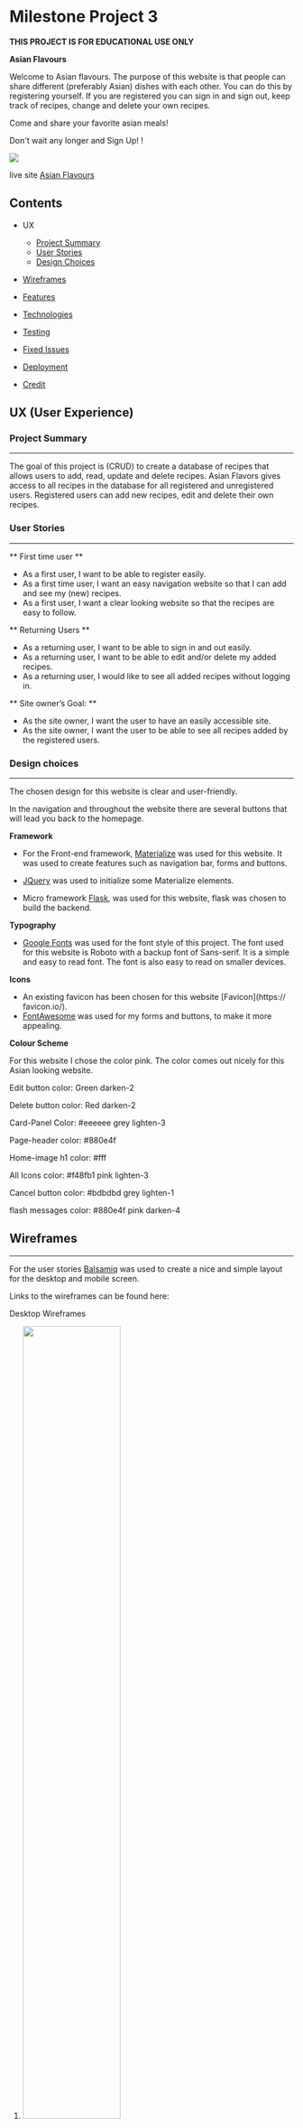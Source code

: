 # **Milestone Project 3**
**THIS PROJECT IS FOR EDUCATIONAL USE ONLY**

**Asian Flavours**

Welcome to Asian flavours. 
The purpose of this website is that people can share different (preferably Asian) dishes with each other. You can do this by registering yourself. If you are registered you can sign in and sign out, keep track of recipes, change and delete your own recipes.

Come and share your favorite asian meals! <br />

Don't wait any longer and Sign Up! !

<img src="readme-documents/mockup.jpg">

live site [Asian Flavours](https://asian-flavours.herokuapp.com/)

## **Contents** ##
* UX
    * [Project Summary](#project-summary)
    * [User Stories](#user-stories)
    * [Design Choices](#design-choices)
* [Wireframes](#wireframes)
* [Features](#features)

* [Technologies](#technologies)
* [Testing](#testing)
* [Fixed Issues](#fixed-issues)
* [Deployment](#deployment)
* [Credit](#credits)

## **UX (User Experience)** ##
### **Project Summary** ###
---

The goal of this project is (CRUD) to create a database of recipes that allows users to add, read, update and delete recipes.
Asian Flavors gives access to all recipes in the database for all registered and unregistered users. Registered users can add new recipes, edit and delete their own recipes.

### **User Stories** ###
---
** First time user **

-	As a first user, I want to be able to register easily.
-   As a first time user, I want an easy navigation website so that I can add 
    and see my (new) recipes.
-	As a first user, I want a clear looking website so that the recipes are         easy to follow.

** Returning Users **

-	As a returning user, I want to be able to sign in and out easily.
-   As a returning user, I want to be able to edit and/or delete my added 
    recipes.
-   As a returning user, I would like to see all added recipes without logging 
    in.

** Site owner’s Goal: **

-   As the site owner, I want the user to have an easily accessible site.
-   As the site owner, I want the user to be able to see all recipes added by       the registered users.

### **Design choices**
---

The chosen design for this website is clear and user-friendly.

In the navigation and throughout the website there are several buttons that will lead you back to the homepage.

**Framework**

-   For the Front-end framework, [Materialize](https://materializecss.com/)
    was used for this website. It was used to create features such as navigation bar, forms and buttons.

-   [JQuery](https://jquery.com/) was used to initialize some Materialize 
    elements.

-   Micro framework [Flask](https://flask.palletsprojects.com/en/1.1.x/), 
    was used for this website, flask was chosen to build the backend.

**Typography**

-   [Google Fonts](https://fonts.google.com/specimen/Roboto) was used for the       font style of this project. The font used for this website is Roboto with a
    backup font of Sans-serif. It is a simple and easy to read font. The font is also easy to read on smaller devices.

**Icons**
-   An existing favicon has been chosen for this website [Favicon](https://         favicon.io/). 
-   [FontAwesome](https://fontawesome.com/) was used for my forms and buttons, 
    to make it more appealing.

**Colour Scheme**

For this website I chose the color pink. The color comes out nicely for this Asian looking website.

Edit button
color: Green darken-2

Delete button
color:  Red darken-2 

Card-Panel
Color:  #eeeeee grey lighten-3

Page-header 
color: #880e4f

Home-image h1
color: #fff

All Icons
color: #f48fb1 pink lighten-3

Cancel button
color: #bdbdbd grey lighten-1

flash messages
color: #880e4f pink darken-4

## **Wireframes**

---
For the user stories [Balsamiq](https://balsamiq.com/) was used to create a nice and simple layout for the desktop and mobile screen.

Links to the wireframes can be found here:

Desktop Wireframes <br>
1.  <img src="readme-documents/wireframes/desktop-home.jpg" width="60%" height="60%">
2.  <img src="readme-documents/wireframes/desktop-signup.jpg" width="60%" height="60%">
3.  <img src="readme-documents/wireframes/desktop-login.jpg" width="60%" height="60%">
4.  <img src="readme-documents/wireframes/desktop-addrecipe.jpg" width="60%" height="60%">
5.  <img src="readme-documents/wireframes/desktop-recipes.jpg" width="60%" height="60%">

Desktop Wireframe, for bigger image click here the following numbers [ (1.) ](readme-documents/wireframes/desktop-home.jpg)[ (2.) ](readme-documents/wireframes/desktop-signup.jpg)[ (3.) ](readme-documents/wireframes/desktop-login.jpg)[ (4.) ](readme-documents/wireframes/desktop-addrecipe.jpg)[ (5.) ](readme-documents/wireframes/desktop-recipes.jpg)


Mobile Wireframe <br>
1a. <img src="readme-documents/wireframes/mobile-home.jpg" width="60%" height="60%">

2a. <img src="readme-documents/wireframes/mobile-signup.jpg" width="60%" height="60%">

3a. <img src="readme-documents/wireframes/mobile-login.jpg" width="60%" height="60%">

4a. <img src="readme-documents/wireframes/mobile-addrecipe.jpg" width="60%" height="60%">

5a. <img src="readme-documents/wireframes/mobile-recipes.jpg" width="60%" height="60%">


Mobile Wireframe, for bigger image [click here the following numbers [ (1a.) ](readme-documents/wireframes/mobile-home.jpg)[ (2a.) ](readme-documents/wireframes/mobile-signup.jpg)[ (3a.) ](readme-documents/wireframes/mobile-login.jpg)[ (4a.) ](readme-documents/wireframes/mobile-addrecipe.jpg)[ (5a.) ](readme-documents/wireframes/mobile-recipes.jpg)


Note: There were some layout changes. The result is not quite the same as the examples of the wireframes.

## **Features**
---

***Home/ Index Page***

On this page there is a small introduction about the website. There is also a button on this page to register so you can start adding recipes right away.

***Sign Up Page***

A user must register first to add recipes. You can easily sign up, by creating a username and password.

If a new user tries to register a username and it has already been used. Then a flash banner will appear at the top of the page. That will say “Username already in use!”

When registering and all is well, the user will be greeted with a flash banner at the top of the page. That will say “Registration Successful” 

***Sign In Page***

You can easily sign in, by entering your username and password.

When the users name and/or password do not match, a flash banner will appear at the top of the page. That will say "Incorrect username and/or Password".

When signed in, the page will direct you to the profile page, the user will be greeted with a flash banner at the top of the page. That will say "Welcome username”.

***Profile Page***

The profile page will show the recipes entered by the user.

Only when you are logged in and on the profile page, the user can see the recipes added by this user. The user can delete or edit these recipes.

The delete button will delete the entire recipe. When you press this button, it can no longer be retrieved and you will have to add the recipe again. A pop-up warning will be given if they are sure they want to delete the recipe.

***Recipes Page***

The recipes page can be viewed by registered and unregistered users.

All recipes are displayed in rows of 3.

When you click on one of these images the recipe will be opened/enlarged in a card shape so that it is easy to follow.

There is a search bar on the page to look up recipes, in the index for the mongo database can be searched for recipe_name and/ or recipe_ingredients.

***Add Recipe Page***

The 'Add Recipe' button will direct users to the form to add a recipe.

How to add a recipe is very simple. You can easily fill in the form, under each line you will find a note on how to fill in the form.

-   Recipe Name<br />
    40 characters max
-   Country<br />
    Place the name of the country where the dish comes from
-   Ingredients<br />
    Enter each ingredient on a new line
-   Instructions<br />
    Enter each instruction/step or on a new line
-   Servings<br />
    Enter the number of people the recipe servings (for 2 people just enter "2"), please enter the NUMBER ONLY
-   Duration<br />
    Enter the number of minutes needed to make the recipe (for 25 mins just enter "25"), please enter the NUMBER ONLY
-   URL Image<br />
    Enter the URL for your recipe image
-   Spicy?<br />
    There is an on and off button where you can indicate whether a dish is spicy or not

The form must be completed in full, otherwise it cannot be created.

When the user added the correct information of the recipe, the users can see it on their profile page. The user will see a flash banner at the top of the page. That will say " Recipe Succesfully Added!”.

***Edit Recipe Page***

Users can choose to edit or delete their existing recipes from their profile.

When the edit button is clicked. The completed form (same form as add recipe) appears and can be edited. When you are done editing you can press "edit". The edited data is then saved. Or you press "Go Back" Then the saved data remains the same.

***Log Out***

In the navbar the user can choose to log out. When logging out, a flash banner at the top of the page will say “You have been logged out” 


**Features Left to Implement**
-   Entering an email address for newsletter.
-   Leave a comment underneath a recipe (for account members only).
-   Rate the recipe.
-   ption to download the recipe.


## **Technologies**
---

**Deployment**

* [Heroku](https://dashboard.heroku.com/) was used to deploy live site.
* [Github](https://github.com/) was used to create a repository.
* [Gitpod](https://gitpod.io/) was used for working in my repository.

**Front-End**

[HTML5](https://en.wikipedia.org/wiki/HTML) 
-   HTML was used to create the layout and gave the page structure and  
    presenting static data.
-   In the folder 'templates' you will find all HTML files.

[CSS](https://en.wikipedia.org/wiki/CSS)
-   CSS was used to style and customise the layout.

[Materialize](https://materializecss.com/)
-   This framework is used to simplify CSS classes, the navigation bar, text 
    colors, backgrounds, and responsive design classes.

[JQuery](https://en.wikipedia.org/wiki/JQuery)
-   JQuery has been used to give the site its functionality and to make DOM 
    manipulation easier.

**Frameworks and Libraries**
-   [MongoDB](https://www.mongodb.com/) was used to host database information.
-   [Flask](https://flask.palletsprojects.com/en/2.0.x/)
-   [Flask-PyMongo](https://pypi.org/project/Flask-PyMongo/)
-   [Pip3](https://pip.pypa.io/en/stable/)
-   [dnspython](https://www.dnspython.org/)
-   [jQuery](https://jquery.com/)
-   [Flask Paginate](https://pythonhosted.org/Flask-paginate/)
-   [Jinja](https://jinja.palletsprojects.com/en/3.0.x/)
-   [Werkzeug](https://werkzeug.palletsprojects.com/en/2.0.x/)
-   [Materialize](https://materializecss.com/)
-   [FontAwesome](https://fontawesome.com/)
-   [Google Fonts](https://fonts.google.com/) 
-   [werkzeug.security](https://werkzeug.palletsprojects.com/en/1.0.x/utils/)
    * generate_password_hash
    * check_password_hash
-   [Python3](https://www.python.org/)


**Tools used**

**[Balsamiq](https://balsamiq.com/)**
-   Before I started on the website, I used Balsamiq software to set up my  
    wireframe. <br>

**[Google Fonts](https://fonts.google.com/)**
-   Google Fonts was used to select the font for my website.

**[Pexels](https://pexels.com/)**
-   The images for the recipes mostly come from the website where the recipes       come from. But some images were nicer from Pexels.com. All names of the         photographers are listed in the media section below this page.

**[Resize It](https://apps.apple.com/us/app/resize-it-image-resize/id844716779)**
-   Resize It was used to easily crop the photos to the correct size. I used my
    phone for this

**[Materialize](https://materializecss.com/color.html)**
-  For the color selection Materialize was used. 

**[W3School](https://www.w3schools.com/)**

**[Css Beautifier](https://www.freeformatter.com/css-beautifier.html)**
-   Css Beautifier was used for formatting my CSS code.

**[Am I Responsive Design](http://ami.responsivedesign.is)**
-   For the mockup in the beginning of my readme file Am I Responsive Design 
    was used 

**[W3C HTML Validator](https://validator.w3.org/)**
-   To validate my HTML code this tool was used.

**[W3C CSS Validator](http://jigsaw.w3.org/css-validator/)**
-    To validate my CSS code this tool was used.

**[Dillinger](https://dillinger.io/)**
-   To make my README file more organized Dillenger was used.

**[Wave Webaim](https://wave.webaim.org/)**
-   webaim was used to check the contrast of my website.

**[JSHint](https://jshint.com/)**
-   JSHintFwas used for detecting errors and potential problems.

## **Testing** ##
---

For the main foundation of this website I used Tim Nelson's Code Institute Task Manager Mini-Project. Then I modified it to my website.

User Stories

** First time user **
-   As a first user, I want to be able to register easily.

When entering the website in the right corner of the navbar you will find "Sign Up". Click on it and it will bring you to the sign-up page. Below the introduction there is also a button with Sign Up. This will also take you to the sign-up page.

Desktop - Sign In page

<img src="readme-documents/testing/desktop-signin.jpg" width="50%" height="50%">

On a mobile device on the right, you will find an icon bar which you can click and a navbar will open on the left side from the mobile screen.

Mobile - Dropdown menu

<img src="readme-documents/testing/mobile-navbar-menu.jpg" width="50%" height="50%">

Desktop - Sign Up page

<img src="readme-documents/testing/desktop-signup.jpg" width="50%" height="50%">


-   As a first time user, I want an easy navigation website so that I can add and see my (new) recipes.

On a desktop, a simple navigation bar is displayed in the top right corner of the page. The names in the navbar speak for themselves. You will have the Home page, Recipes page, Sign in page and Sign up page from which you can choose. 
When u are signed in and go to "profile" you will see all your own added recipes. If you click on the recipe page you will find all recipes that have been added from someone who has an account.

Mobile - Profile page

<img src="readme-documents/testing/mobile-profile.jpg" width="50%" height="50%">

Mobile - Recipe page

<img src="readme-documents/testing/mobile-recipe.jpg" width="50%" height="50%"> 

-   As a first user, I want a clear looking website so that the recipes are easy to follow.

When clicking on the image on the recipe page, the recipe opens in card form so that the layout is easy to read.

Desktop Recipe card

<img src="readme-documents/testing/desktop-recipecard1.jpg" width="50%" height="50%">
<img src="readme-documents/testing/desktop-recipecard2.jpg" width="50%" height="50%">

** Returning Users **

-   As a returning user, I want to be able to sign in and out easily.

On a desktop, a simple navigation bar is displayed in the top right corner of the page. You can easily sign in and out by clicking on the name, Sign in or Sign out. You can check if you are logged in or out by the flash banner that appears when you log in or log out.

-   As a returning user, I want to be able to edit and/or delete my added 
    recipes.

Desktop - Profile page

<img src="readme-documents/testing/desktop-profile.jpg" width="50%" height="50%">

-   As a returning user, I would like to see all added recipes without logging      in.

When you open the website and want to quickly look up one of the recipes. You can view all recipes added by registered users without logging in.

Desktop - Recipe page

<img src="readme-documents/testing/desktop-recipes.jpg" width="50%" height="50%">

** Site owner’s Goal: **

•   As the site owner, I want the user to have an easily accessible site.
The user can easily move around the navigation bar and see the menu items. There is little but enough text to explain how to add a recipe. Below each line is a remark that tells you the best way to add a recipe so that it appears nicely in the layout card form.

•   As the site owner, I want the user to be able to see all recipes added by the registered users.

The user can easily navigate to the profile page on the navbar when logged in. Since the user can find all their added recipes, they can delete or edit their own recipe whenever they want. User can easily navigate through the profile page, if they want to add a recipe, you can click the "Add New Recipe" button.

#### Further testing
The website has been tested on multiple browsers such as:
- Safari (IOS) – The website works as it should in Safari
- Google Chrome - The website works as it should in Google Chrome
- Mozilla Firefox - The website works as it should in Mozilla Firefox

The website has been tested on various devices such as:
-   Desktop (15 inch)
-   Laptop (13 inch Macbook air)
-   Ipad mini
-   And various cell phones such as an Iphone8, Iphone x, Iphone 11, Samsung A70 and a Samsung S20. 
The website works properly on all the above devices
 
#### Manual testing
**Index/ Home Page**

*Navigation Bar:*
1.  Go to the home page on a desktop, you will find the name of the website (Asian Flavours) at the top left. When you click on this, it will always take you back to the homepage.

    Desktop - Homepage

    <img src="readme-documents/testing/desktop-homepage.jpg" width="50%" height="50%">

2. When you resize the screen to a smaller size, you will see the navigation bar on the right. The menu will automatically adjust to a dropdown icon. When you click the icon on a mobile, the menu opens on the left as a dropdown. 

3.  The functionality of the navbar has been tested, all links of the navigation are responsive. All pages have been tested separately and work properly.
*   Logo name > Homepage 
*   Home > Home page 
*   Recipes Page    
*   Sign up page
*   Sign In page
*   Profile Page 
*   Add Recipe age 
*   Edit Recipe page
*   Sign Out

*Introduction:*

1.  When opening the website on a desktop you will first see a large photo in the background with the title of the website Asian Flavours.
2. Below the title is a small introduction of the website and its purpose.
3. After the introduction there is a question if you already have an account. If not, you can click on the button that will take you to the sign up page. The usability of the link works and takes you to the sign-up page.

**Recipes Page**

*Navigation Bar:*
The navigation bar will be the same as the home page. Everything works as it should.

1. When you click on recipes in the navigation bar, it will take you to the recipe page. All recipes created by users are saved here. These can be viewed by anyone. The recipes are displayed in rows of 3.

    Desktop - Recipes page

    <img src="readme-documents/testing/desktop-recipes.jpg" width="50%" height="50%"> 

2. There is a search bar on this page to find a specific dish, for example. If you type the word chicken, only chicken recipes will appear. The search button has been tested and works as it should.
3. In the index of the mongo database can be searched for recipe_name and/ or recipe_ingredients. If you search for an ingredient in the search bar and it is not in the dish name or ingredients, a message will appear stating “No Results Found”.

    Desktop - No Resuts Found

    <img src="readme-documents/testing/desktop-no-results.jpg" width="50%" height="50%">

4. If you want to view the recipes, click on the photo of the recipe. The recipe will open into a card panel so the recipe is clear, easy to read and to follow. 

5. At the bottom of the recipe there is a button that refers you back to the recipes page. The button has been tested, works and brings you back to the recipe page.

**Sign up Page**

*Navigation Bar:*
The navigation bar will be the same as the home page. Everything works as it should.

1.  Click "sign up" in the navigation bar to go to the sign up page.
2. There is a simple registration form on the page. The input fields are; create a username and create a password.

    Desktop - Sign up page

    <img src="readme-documents/testing/desktop-signup.jpg" width="50%" height="50%"> 

3. If a username already exists, an error message will appear stating “username already in use”.

    Desktop - Name already in use

    <img src="readme-documents/testing/desktop-name-inuse.jpg" width="50%" height="50%">

4. When a new username and password has been created, press Sign up. This will take you to the profile page and a banner will appear with “registration successful”.

    Mobile - Registration successful

    <img src="readme-documents/testing/mobile-registration-successful.jpg" width="50%" height="50%"> 

**Sign In Page**

*Navigation Bar:*
The navigation bar will be the same as the home page. Everything works as it should.

1.  As a returning user, click on "sign in" in the navigation bar this will brings you to the sign in page.
2. Enter the username and your personal password and press sign in.

    Desktop - Sign in page

    <img src="readme-documents/testing/desktop-signin.jpg" width="50%" height="50%"> 

3. If the username and/or password is entered incorrectly, an error message will appear stating “incorrect username and/ or password”. This has been tested and works.

    Mobile - Incorrect username

    <img src="readme-documents/testing/mobile-incorrect-username.jpg" width="50%" height="50%">

4. When you are logged in the profile page will open and a flash banner will appear stating "welcome username".

    Desktop - Welcome username

    <img src="readme-documents/testing/desktop-welcome-username.jpg" width="50%" height="50%">

5. Under the sign the card panel is the text New Here? Sign Up! the "sign Up!" is a link. When you click on this link it will direct you to the sign up page. This link has been tested and works properly.

** Profile Page** 

1.  When you are signed in and/or you have created a new account, it will refer you to the profile page. This page is linked to the user. The user can add, edit and delete his or her recipes here. 

2. If you have just created an account, there will be no recipes yet. On the profile page there is a button "add new recipe" it will direct you to the page to add a new recipe. The button has been tested and works properly.

3. If recipes already have been added, you will see all recipes added by the user. If the user wants to edit a page, press the "edit" button. This button will direct you to the edit recipe page. The button has been tested and works properly.

    Desktop - Profile page

    <img src="readme-documents/testing/desktop-profile.jpg" width="50%" height="50%">

3.  You can also choose to delete a recipe. When you hover over the "delete" button a message will appear stating “Please make sure you want to really delete before hitting the button”. The button has been tested and works properly.

**Add Recipe age** 

*Navigation Bar:*
The navigation bar will be the same as the home page. Everything works as it should.

1.	When you click 'Add recipe' in the navigation link, users will be directed to the form to add a recipe.
2.	Adding a recipe is very easy. You can easily fill in the form, under each line you will find a remark on how to fill in the form correctly.

    Add recipe Page

    <img src="readme-documents/testing/desktop-add-recipe1.jpg" width="50%" height="50%"> 
    <img src="readme-documents/testing/desktop-add-recipe2.jpg" width="50%" height="50%"> 

3.	When the form is completed. Hit the "Add Recipe" button, this will display the recipe all neat and clearly on the page in a card form so it's easy to read.
4.	The form must be completed in full, otherwise it cannot be created. 
5.	After you have entered everything, a recipe will be created. The user will see a flash banner at the top of the page. That will say "Recipe successfully added!". The users can then see it on their profile page. The page has been checked and is working properly.


Acknowledge
However, I've seen that there is an issue with inserting the URL image address into the "add recipe" and "edit recipe" page. When you insert an image URL, it will show up nicely in the recipe.
The thing is, if you just enter a website address, the system will accept it too. But then it doesn't show a picture of the recipe. I've seen the bug and will fix it in the near future.

**Edit Recipe page**

*Navigation Bar:*
The navigation bar will be the same as the home page. Everything works as it should.

1.	As a users you can choose to edit or delete the existing recipes from their profile.

2.	When the edit button is clicked. The completed form (same form as add recipe) appears and can be edited. When you are finished editing you can press "edit". The edited data will be saved. This will bring you back to the profile page and a flash banner will appear and state “Recipe Successfully Updated”.

Mobile - Recipe updated

<img src="readme-documents/testing/mobile-updated.jpg" width="50%" height="50%">

3.	If you don't want to change anything about the recipe, press the "Go back" button, you will go back to the recipe page and the data will remain the same.

Mobile - Go Back button

<img src="readme-documents/testing/edit-recipe-button.jpg" width="50%" height="50%">  

**Sign Out**

In the navbar the user can choose to sign out. When signed out, a flash banner at the top of the page will say “You have been logged out”. It will automatically redirect you back to the login page. The link has been tested and works properly.

Mobile - Sign out

<img src="readme-documents/testing/mobile-logged-out.jpg" width="50%" height="50%"> 

**Validators**

The validator that are used for this website are:

-   [CSS Validator](https://validator.w3.org/nu/) - The following page was passed through the W3C CSS validator:
*   style.css

<img src="readme-documents/testing/css-validator.jpg" width="50%" height="50%">

When passed through the W3C CSS validator. The page passed without errors or warnings.

-   [HTML Validator](https://validator.w3.org/nu/) - the website works as it should 

<img src="readme-documents/testing/html-validator.jpg" width="50%" height="50%">

For the HTML validator there was one warning found. Section lacks heading. Consider using h2-h6 elements to add identifying headings to all sections. <br /> I am aware of this warning, I chose to leave the H4 header the way it is. I don't have many headers on this website. Other than that, the website works fine.

-   [JavaScript Validator](https://jshint.com/) There are no errors found on the JSHint. The website works as it should

<img src="readme-documents/testing/jshint.jpg" width="50%" height="50%">

-   [Python Validator](http://pep8online.com/) No strange errors where found        the website works as it should.

<img src="readme-documents/testing/python-results.jpg" width="50%" height="50%">

**Lighthouse**

Desktop

1.  <img src="readme-documents/lighthouse/desktop-lighthouse1.jpg" width="50%" height="50%">
2.  <img src="readme-documents/lighthouse/desktop-lighthouse2.jpg" width="50%" height="50%">
3.  <img src="readme-documents/lighthouse/desktop-lighthouse3.jpg" width="50%" height="50%">
4.  <img src="readme-documents/lighthouse/desktop-lighthouse4.jpg" width="50%" height="50%">
5.  <img src="readme-documents/lighthouse/desktop-lighthouse5.jpg" width="50%" height="50%">
6.  <img src="readme-documents/lighthouse/desktop-lighthouse6.jpg" width="50%" height="50%">

    Mobile
    
1.  <img src="readme-documents/lighthouse/mobile-lighthouse1.jpg" width="50%" height="50%">
2.  <img src="readme-documents/lighthouse/mobile-lighthouse2.jpg" width="50%" height="50%">
3.  <img src="readme-documents/lighthouse/mobile-lighthouse3.jpg" width="50%" height="50%">
4.  <img src="readme-documents/lighthouse/mobile-lighthouse4.jpg" width="50%" height="50%">
5.  <img src="readme-documents/lighthouse/mobile-lighthouse5.jpg" width="50%" height="50%">
6.  <img src="readme-documents/lighthouse/mobile-lighthouse6.jpg" width="50%" height="50%">

Note: I don't know what happened in the meantime i was working on my readme, but when I started testing the mobile lighthouse version, two errors came up. <br />
Namely; Failed to load resource: the server responded with a status of 404 ()
I'm aware of this error. unfortunately I can't solve this as my deadline is today. I take it as an improvement point.

## **Fixed Issues**

When I ran my website through the webaim contrast checker there were minor contrast issues. I have solved some of them. For example, made the color of the card panel slightly darker and the search and reset name mentioned at the icons. I chose to leave the rest of the issues and will pick it up to change in the near future.

In the beginning I had a few problems with mongodb. I started over several times because I didn't know where my mistake was. This has all been solved and all data is correct in MongoDB.

At first you could also enter letters to enter the servings and duration time. I changed this by adjusting the input, now you can only enter numbers.

## **Deployment**
---

Github

How to clone code from GitHub:
1.  Go to [Github repository](https://github.com/gwenjo/asian-flavours), navigate to the main page and click Code:
2.  To Clone the repository using HTTPS, under "Clone" click HTTPS.

<img src="readme-documents/deployment/clone-github.png" width="50%" height="50%">

3.  Open Git Bash in your local IDE.
4.  Change your current working directory to where you want the cloned directory to be made.
5.  Type `$ git clone`, and paste the URL you copied earlier:
    `$ git clone https://github.com/YOUR-USERNAME/asian-flavours.git`
6. Press enter your local clone will be ready.

### **How to clone this repository to your device**
1.  Create an `env.py` file to store variables, also create .gitignore file to keep these from being displayed:
-   Import os 
-   os.environ.setdefault("IP", "value") 
-   os.environ.setdefault("PORT", "value") 
-   os.environ.setdefault("SECRET_KEY", " value") 
-   os.environ.setdefault("MONGO_URI", " value") 
-   os.environ.setdefault("MONGO_DBNAME", "value")

To properly explain the deployment to Heroku progress. I’ll give a detailed explanation below:

2.  Create a new application using the Heroku dashboard.
3. With `npm install -g Heroku` you can install Heroku.
4. Create a requirements.txt in the console using 
-	`pip3 freeze > requirements.txt`.
5. Create a Procfile via the console using 
`echo web: python app.py > Procfile`.
6. Go to [Heroku]( https://id.heroku.com/login) and login, on your dashboard on the right, click ‘New’ than ‘Create new app’:

    <img src="readme-documents/deployment/new-app.png" width="50%" height="50%">
    
-   Create an app name
-   Choose region closest to you:
-   Then click ‘Create app’:

    <img src="readme-documents/deployment/heroku-app-name.png" width="50%" height="50%">
    
3.  Than select:
-   Deploy
-   Deployment method and choose GitHub.
-   Search for a repository to connect to
-   Add your repository name,
-   Click the `Search` button,
-   If the repository is found, click `Connect` to connect to this app:

    <img src="readme-documents/deployment/deployment-method.png" width="50%" height="50%">

4.  Now go to `Settings`. Click `Reveal Config Vars`.

Here you can fill in the variables from the `env.py` file to securely tell Heroku which variables are required:
- IP
- PORT
- MONGO_DBNAME
- MONGO_URI
- SECRET_KEYdeployment

    <img src="readme-documents/deployment/reveal-config-vars.png" width="50%" height="50%">

5.  After adding the variables push requirements.txt and Profile to the repository

`$ git add requirements.txt`<br />
`$ git commit -m “add requirements.txt”`

`$ git add Profile`<br />
`$ git commit -m ”Profile”`

`$ git push`

6.  Go back to the Heroku page, and press ‘Enable Automatic Deployment’ and then click ‘Deploy Branch’.
    
    <img src="readme-documents/deployment/deploy-branch.png" width="50%" height="50%">

7.  When Heroku is finished building you will see Your app was successfully deployed.
Click on ‘View’ to launch the app.
    
    <img src="readme-documents/deployment/view-deploy.png" width="50%" height="50%">
 

## **Credits**
---

**Content and Media**

I have used different websites for different recipes. The content and images used in this site were obtained from links below:

The content of the index.html page is written by me.

Used websites and images:

[Char Siu Recipe](https://thewoksoflife.com/chinese-bbq-pork-cha-siu/)

[Pad Thai Recipe](https://www.eatingthaifood.com/pad-see-ew-recipe/)

[Thai Basil Recipe](https://www.eatingthaifood.com/thai-basil-chicken-recipe-pad-kra-pao-gai/)

[Orange Chicken Recipe](https://tasty.co/recipe/original-orange-chicken-by-panda-express)

[Cashew Chicken Recipe](https://www.onceuponachef.com/recipes/cashew-chicken.html)

[Chines Dumplings Recipe](https://mamalovestocook.com/chinese-dumplings-recipe/)

[Steamed Fish With Lime and Garlic Recipe](https://www.eatingthaifood.com/steamed-fish-with-lime-and-garlic-recipe/)


[Springroll Recipe](https://www.allrecipes.com/recipe/245343/authentic-vietnamese-spring-rolls-nem-ran-hay-cha-gio/#:)
-   Image from [Dima Valkov](https://images.pexels.com/photos/4001867/pexels-photo-4001867.jpeg?auto=compress&cs=tinysrgb&dpr=2&h=750&w=1260) - www.pexels.com

[Noodle Soup Recipe](https://www.feastingathome.com/thai-chicken-noodle-soup/)
-   Image from [Quang Nguyen Vinh](https://images.pexels.com/photos/2133989/pexels-photo-2133989.jpeg?auto=compress&cs=tinysrgb&dpr=2&h=750&w=1260)

**Resources**
**Code i've used**

I want to reiterate that THIS PROJECT IS FOR EDUCATION USE ONLY.<br />

For the main foundation of this website I used Tim Nelson's Code Institute Task Manager Mini-Project. Then I modified it to my website

Materialize was used for the:<br />
[Nabar](https://materializecss.com/navbar.html)<br />
[Buttons](https://materializecss.com/buttons.html)<br />
[Colors](https://materializecss.com/color.html)<br />
[Card-Panel](https://materializecss.com/cards.html)<br />
[Icons](https://materializecss.com/icons.html)


W3schools was used for:<br />
[Input type](https://www.w3schools.com/tags/att_input_type_text.asp)

To get some inspiration I looked at my f[ellow student's](http://good-cook-bk.herokuapp.com/edit_recipes) work.

### **Acknowledgements**
---

I want to thank my friends and family who have viewed my website multiple times,have given me good criticism on my website and for putting up with my moodiness these past few weeks.

I would also want to thank my mentor who believed in me that I can do this project in 3 weeks and my fellow student Daphne for always staying positive!

The Slack community!

**THIS PROJECT IS FOR EDUCATIONAL USE ONLY**